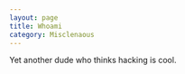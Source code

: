 ```yaml
---
layout: page
title: Whoami
category: Misclenaous
---
```


Yet another dude who thinks hacking is cool.